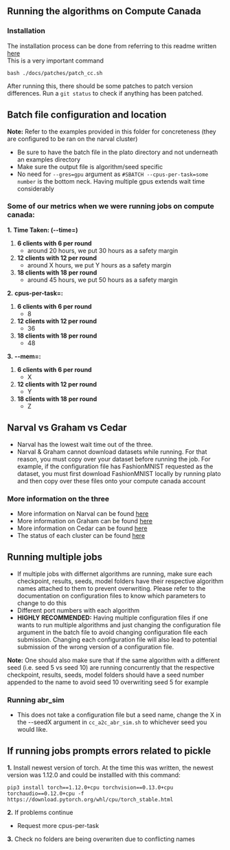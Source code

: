 ## Running the algorithms on Compute Canada

### Installation
The installation process can be done from referring to this readme written [here](https://github.com/TL-System/plato/blob/main/docs/Running.md)\
This is a very important command
```shell
bash ./docs/patches/patch_cc.sh
```
After running this, there should be some patches to patch version differences. Run a ```git status``` to check if anything has been patched.
## Batch file configuration and location
**Note:** Refer to the examples provided in this folder for concreteness (they are configured to be ran on the narval cluster)
* Be sure to have the batch file in the plato directory and not underneath an examples directory
* Make sure the output file is algorithm/seed specific
* No need for ```--gres=gpu``` argument as ```#SBATCH --cpus-per-task=some number``` is the bottom neck. Having multiple gpus extends wait time considerably

### Some of our metrics when we were running jobs on compute canada:
**1.** **Time Taken: (--time=)**
   1. **6 clients with 6 per round**
      * around 20 hours, we put 30 hours as a safety margin
   2. **12 clients with 12 per round**
      * around X hours, we put Y hours as a safety margin
   3. **18 clients with 18 per round**
      * around 45 hours, we put 50 hours as a safety margin

**2.** **cpus-per-task=:**
   1. **6 clients with 6 per round**
      * 8
   2. **12 clients with 12 per round**
      * 36
   3. **18 clients with 18 per round**
      * 48

**3.** **--mem=:**
   1. **6 clients with 6 per round**
      * X
   2. **12 clients with 12 per round**
      * Y
   3. **18 clients with 18 per round**
      * Z

## Narval vs Graham vs Cedar
* Narval has the lowest wait time out of the three. 
* Narval & Graham cannot download datasets while running. For that reason, you must copy over your dataset before running the job. For example, if the configuration file has FashionMNIST requested as the dataset, you must first download FashionMNIST locally by running plato and then copy over these files onto your compute canada account
### More information on the three
* More information on Narval can be found [here](https://docs.alliancecan.ca/wiki/Narval/en)
* More information on Graham can be found [here](https://docs.alliancecan.ca/wiki/Graham)
* More information on Cedar can be found [here](https://docs.alliancecan.ca/wiki/Cedar)
* The status of each cluster can be found [here](https://status.computecanada.ca/)

## Running multiple jobs
* If multiple jobs with differnet algorithms are running, make sure each checkpoint, results, seeds, model folders have their respective algorithm names attached to them to prevent overwriting. Please refer to the documentation on configuration files to know which parameters to change to do this
* Different port numbers with each algorithm
* **HIGHLY RECOMMENDED:** Having multiple configuration files if one wants to run multiple algorithms and just changing the configuration file argument in the batch file to avoid changing configuration file each submission. Changing each configuration file will also lead to potential submission of the wrong version of a configuration file.

**Note:** One should also make sure that if the same algorithm with a different seed (i.e. seed 5 vs seed 10) are running concurrently that the respective checkpoint, results, seeds, model folders should have a seed number appended to the name to avoid seed 10 overwriting seed 5 for example
### Running abr_sim
* This does not take a configuration file but a seed name, change the X in the --seedX argument in ```cc_a2c_abr_sim.sh``` to whichever seed you would like.

## If running jobs prompts errors related to pickle
**1.** Install newest version of torch. At the time this was written, the newest version was 1.12.0 and could be installled with this command:
```shell
pip3 install torch==1.12.0+cpu torchvision==0.13.0+cpu torchaudio==0.12.0+cpu -f https://download.pytorch.org/whl/cpu/torch_stable.html
```
**2.** If problems continue
  * Request more cpus-per-task

**3.** Check no folders are being overwriten due to conflicting names
